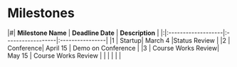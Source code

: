 # Milestones #

|#| **Milestone Name** | **Deadline Date** | **Description** |
|:|:-------------------|:------------------|:----------------|
|1 | Startup| March 4 |Status Review |
|2 | Conference| April 15 | Demo on Conference |
|3 | Course Works Review| May 15 | Course Works Review |
|  | |  |  |